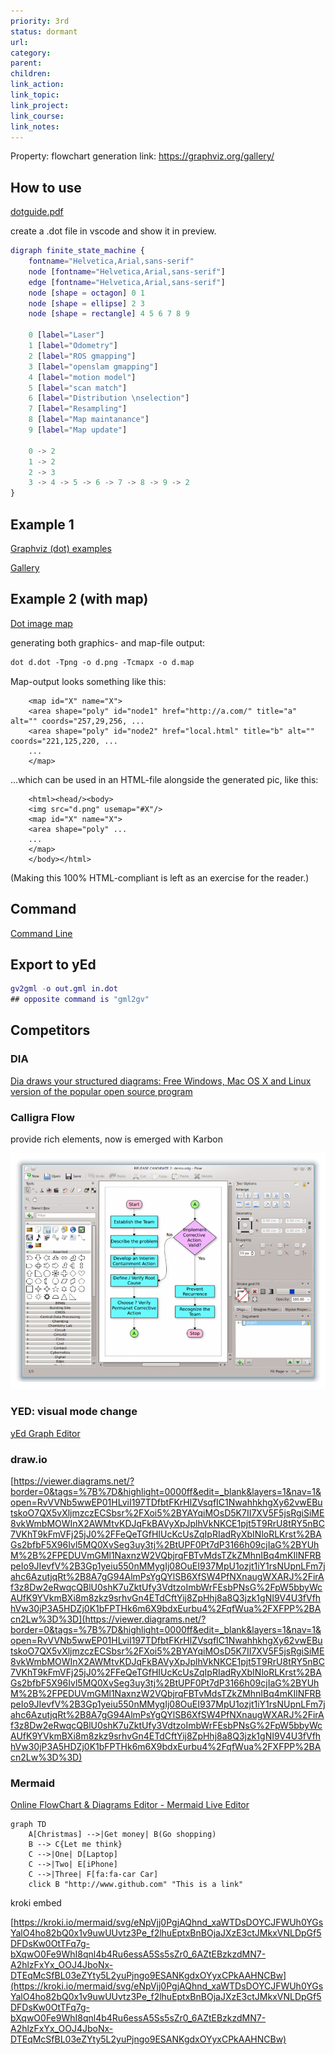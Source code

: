 ```yaml
---
priority: 3rd
status: dormant
url: 
category: 
parent: 
children: 
link_action: 
link_topic: 
link_project: 
link_course: 
link_notes: 
---
```


Property: flowchart generation
link: https://graphviz.org/gallery/

## How to use

[dotguide.pdf](Graphviz/dotguide%201.pdf)

create a .dot file in vscode and show it in preview.

```matlab
digraph finite_state_machine {
	fontname="Helvetica,Arial,sans-serif"
	node [fontname="Helvetica,Arial,sans-serif"]
	edge [fontname="Helvetica,Arial,sans-serif"]
	node [shape = octagon] 0 1
	node [shape = ellipse] 2 3
	node [shape = rectangle] 4 5 6 7 8 9

    0 [label="Laser"]
    1 [label="Odometry"]
    2 [label="ROS gmapping"]
    3 [label="openslam gmapping"]
    4 [label="motion model"]
    5 [label="scan match"]
    6 [label="Distribution \nselection"]
    7 [label="Resampling"]
    8 [label="Map maintanance"]
    9 [label="Map update"]

    0 -> 2
    1 -> 2
    2 -> 3
    3 -> 4 -> 5 -> 6 -> 7 -> 8 -> 9 -> 2
}
```

## Example 1

[Graphviz (dot) examples](https://renenyffenegger.ch/notes/tools/Graphviz/examples/index)

[Gallery](https://graphviz.org/gallery/)

## Example 2 (with map)

[Dot image map](https://www.sheep-thrills.net/Dot_image_map.html)

generating both graphics- and map-file output:

```makefile
dot d.dot -Tpng -o d.png -Tcmapx -o d.map
```

Map-output looks something like this:

```
    <map id="X" name="X">
    <area shape="poly" id="node1" href="http://a.com/" title="a" alt="" coords="257,29,256, ...
    <area shape="poly" id="node2" href="local.html" title="b" alt="" coords="221,125,220, ...
    ...
    </map>

```

...which can be used in an HTML-file alongside the generated pic, like this:

```
    <html><head/><body>
    <img src="d.png" usemap="#X"/>
    <map id="X" name="X">
    <area shape="poly" ...
    ...
    </map>
    </body></html>

```

(Making this 100% HTML-compliant is left as an exercise for the reader.)

## Command

[Command Line](https://graphviz.org/doc/info/command.html)

## Export to yEd

```matlab
gv2gml -o out.gml in.dot
## opposite command is "gml2gv"
```

## Competitors

### DIA

[Dia draws your structured diagrams: Free Windows, Mac OS X and Linux version of the popular open source program](http://dia-installer.de/)

### Calligra Flow

provide rich elements, now is emerged with Karbon

![](Graphviz/Untitled.png)

### YED: visual mode change

[yEd Graph Editor](https://www.yworks.com/products/yed)

### draw.io

[https://viewer.diagrams.net/?border=0&tags=%7B%7D&highlight=0000ff&edit=_blank&layers=1&nav=1&open=RvVVNb5wwEP01HLviI197TDfbtFKrHlZVsqfIC1NwahhkhgXy62vwEButskoO7QX5vXljmzczECSbsr%2FXoi5%2BYAYqiMOsD5K7II7XV5F5jsRgiSiME8vkWmbMOWInX2AWMtvKDJqFkBAVyXpJplhVkNKCE1pjt5T9RrU8tRY5nBC7VKhT9kFmVFj25jJ0%2FFeQeTGfHIUcKcUsZqIpRIadRyXbINloRLKrst%2BAGs2bfbF5X96Ivl5MQ0XvSeg3uy3tj%2BtUPF0Pt7dP3166h09cjIaG%2BYUhM%2B%2FPEDUVmGMl1NaxnzW2VQbjrqFBTvMdsTZkZMhnIBq4mKIlNFRBpeIo9JIevfV%2B3Gp1yeiu550nMMygIj08OuEI937MpU1ozjt1iY1rsNUpnLFm7jahc6AzutjqRt%2B8A7gG94AlmPsYgQYlSB6XfSW4PfNXnaugWXARJ%2FirAf3z8Dw2eRwqcQBlU0shK7uZktUfy3VdtzoImbWrFEsbPNsG%2FpW5bbyWcAUfK9YVkmBXi8m8zkz9srhvGn4ETdCftYij8ZpHhj8a8Q3jzk1gNI9V4U3fVfhhVw30jP3A5HDZj0K1bFPTHk6m6X9bdxEurbu4%2FqfWua%2FXFPP%2BAcn2Lw%3D%3D](https://viewer.diagrams.net/?border=0&tags=%7B%7D&highlight=0000ff&edit=_blank&layers=1&nav=1&open=RvVVNb5wwEP01HLviI197TDfbtFKrHlZVsqfIC1NwahhkhgXy62vwEButskoO7QX5vXljmzczECSbsr%2FXoi5%2BYAYqiMOsD5K7II7XV5F5jsRgiSiME8vkWmbMOWInX2AWMtvKDJqFkBAVyXpJplhVkNKCE1pjt5T9RrU8tRY5nBC7VKhT9kFmVFj25jJ0%2FFeQeTGfHIUcKcUsZqIpRIadRyXbINloRLKrst%2BAGs2bfbF5X96Ivl5MQ0XvSeg3uy3tj%2BtUPF0Pt7dP3166h09cjIaG%2BYUhM%2B%2FPEDUVmGMl1NaxnzW2VQbjrqFBTvMdsTZkZMhnIBq4mKIlNFRBpeIo9JIevfV%2B3Gp1yeiu550nMMygIj08OuEI937MpU1ozjt1iY1rsNUpnLFm7jahc6AzutjqRt%2B8A7gG94AlmPsYgQYlSB6XfSW4PfNXnaugWXARJ%2FirAf3z8Dw2eRwqcQBlU0shK7uZktUfy3VdtzoImbWrFEsbPNsG%2FpW5bbyWcAUfK9YVkmBXi8m8zkz9srhvGn4ETdCftYij8ZpHhj8a8Q3jzk1gNI9V4U3fVfhhVw30jP3A5HDZj0K1bFPTHk6m6X9bdxEurbu4%2FqfWua%2FXFPP%2BAcn2Lw%3D%3D)

### Mermaid

[Online FlowChart & Diagrams Editor - Mermaid Live Editor](https://mermaid.live/)

```mermaid
graph TD
    A[Christmas] -->|Get money| B(Go shopping)
    B --> C{Let me think}
    C -->|One| D[Laptop]
    C -->|Two| E[iPhone]
    C -->|Three| F[fa:fa-car Car]
    click B "http://www.github.com" "This is a link"
```

kroki embed

[https://kroki.io/mermaid/svg/eNpVjj0PgjAQhnd_xaWTDsDOYCJFWUh0YGsYalO4ho82bQ0x1v9uwUUvtz3Pe_f2lhuEptxBnBOjaJXzE3ctJMkxVNLDpGf5DFDsKw0OtTFq7g-bXqwO0Fe9WhI8qnl4b4Ru6essA5Ss5sZr0_6AZtEBzkzdMN7-A2hlzFxYx_OOJ4JboNx-DTEqMcSfBL03eZYty5L2yuPjngo9ESANKgdxOYyxCPkAAHNCBw](https://kroki.io/mermaid/svg/eNpVjj0PgjAQhnd_xaWTDsDOYCJFWUh0YGsYalO4ho82bQ0x1v9uwUUvtz3Pe_f2lhuEptxBnBOjaJXzE3ctJMkxVNLDpGf5DFDsKw0OtTFq7g-bXqwO0Fe9WhI8qnl4b4Ru6essA5Ss5sZr0_6AZtEBzkzdMN7-A2hlzFxYx_OOJ4JboNx-DTEqMcSfBL03eZYty5L2yuPjngo9ESANKgdxOYyxCPkAAHNCBw)